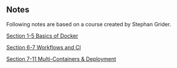 ## Notes

Following notes are based on a course created by Stephan Grider.

[Section 1-5 Basics of Docker](part1.md)

[Section 6-7 Workflows and CI](part2.md)

[Section 7-11 Multi-Containers & Deployment](part3.md)

